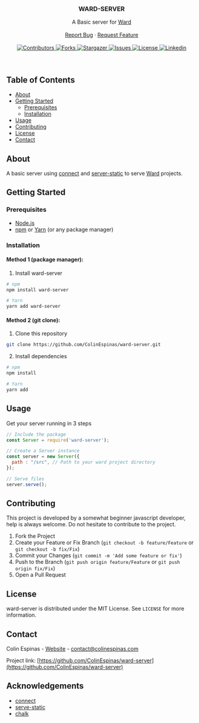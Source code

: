 <!-- PROJECT LOGO -->
<br />
<p align="center">
<!--
  <a href="https://github.com/colinespinas/ward">
    <img src="https://raw.githubusercontent.com/colinespinas/ward/master/public/assets/images/logo.png" alt="Logo" width="120">
  </a>
  -->

  <h3 align="center">WARD-SERVER</h3>

  <p align="center">
    A Basic server for <a href="https://github.com/colinespinas/ward">Ward</a>
    <br />
    <br />
    <!--<a href="https://ColinEspinas.github.io/ward/public/">View Demo</a>
    ·-->
    <a href="https://github.com/colinespinas/ward-server/issues">Report Bug</a>
    ·
    <a href="https://github.com/colinespinas/ward-server/issues">Request Feature</a>
    <br />
    <br />
    <a href="https://github.com/colinespinas/ward-server/graphs/contributors">
      <img src="https://img.shields.io/github/contributors/colinespinas/ward-server.svg?style=flat-square" alt="Contributors">
    </a>
    <a href="https://github.com/colinespinas/ward-server/network/members">
      <img src="https://img.shields.io/github/forks/colinespinas/ward-server.svg?style=flat-square" alt="Forks">
    </a>
    <a href="https://github.com/colinespinas/ward-server/stargazers">
      <img src="https://img.shields.io/github/stars/colinespinas/ward-server.svg?style=flat-square" alt="Stargazer">
    </a>
    <a href="https://github.com/colinespinas/ward-server/issues">
      <img src="https://img.shields.io/github/issues/colinespinas/ward-server.svg?style=flat-square" alt="Issues">
    </a>
    <a href="https://github.com/colinespinas/ward-server/blob/master/LICENSE.md">
      <img src="https://img.shields.io/github/license/colinespinas/ward-server.svg?style=flat-square" alt="License">
    </a>
    <a href="https://www.linkedin.com/in/colin-espinas-9739b8178/l">
      <img src="https://img.shields.io/badge/-LinkedIn-black.svg?style=flat-square&logo=linkedin&colorB=555" alt="Linkedin">
    </a>
    <br />
    <br />
    <br />
  </p>
</p>



<!-- TABLE OF CONTENTS -->
## Table of Contents

* [About](#about)
* [Getting Started](#getting-started)
  * [Prerequisites](#prerequisites)
  * [Installation](#installation)
* [Usage](#usage)
* [Contributing](#contributing)
* [License](#license)
* [Contact](#contact)
<!-- * [Acknowledgements](#acknowledgements) -->



<!-- ABOUT THE PROJECT -->
## About
A basic server using [connect](https://github.com/senchalabs/connect) and [server-static](https://github.com/expressjs/serve-static) to serve [Ward](https://github.com/ColinEspinas/ward) projects.


<!-- GETTING STARTED -->
## Getting Started

### Prerequisites

* [Node.js](https://nodejs.org)
* [npm](https://www.npmjs.com) or [Yarn](https://yarnpkg.com) (or any package manager)


### Installation

#### Method 1 (package manager):
1. Install ward-server
```sh
# npm
npm install ward-server

# Yarn
yarn add ward-server
```

#### Method 2 (git clone):
1. Clone this repository
```sh
git clone https://github.com/ColinEspinas/ward-server.git
```
2. Install dependencies
```sh
# npm
npm install

# Yarn
yarn add
```


<!-- USAGE EXAMPLES -->
## Usage

Get your server running in 3 steps
```javascript
// Include the package
const Server = require('ward-server');

// Create a Server instance
const server = new Server({
  path : "/src", // Path to your ward project directory
});

// Serve files
server.serve();
```



<!-- CONTRIBUTING -->
## Contributing

This project is developed by a somewhat beginner javascript developer, help is always welcome. Do not hesitate to contribute to the project.

1. Fork the Project
2. Create your Feature or Fix Branch (`git checkout -b feature/Feature` or `git checkout -b fix/Fix`)
3. Commit your Changes (`git commit -m 'Add some feature or fix'`)
4. Push to the Branch (`git push origin feature/Feature` or `git push origin fix/Fix`)
5. Open a Pull Request



<!-- LICENSE -->
## License

ward-server is distributed under the MIT License. See `LICENSE` for more information.



<!-- CONTACT -->
## Contact

Colin Espinas - [Website](https://colinespinas.com) - contact@colinespinas.com

Project link: [https://github.com/ColinEspinas/ward-server](https://github.com/ColinEspinas/ward-server)



<!-- ACKNOWLEDGEMENTS -->
## Acknowledgements

* [connect](https://github.com/senchalabs/connect)
* [serve-static](https://github.com/expressjs/serve-static)
* [chalk](https://github.com/chalk/chalk)




<!-- MARKDOWN LINKS & IMAGES -->
<!-- https://www.markdownguide.org/basic-syntax/#reference-style-links -->
[contributors-shield]: https://img.shields.io/github/contributors/colinespinas/ward-server.svg?style=flat-square
[contributors-url]: https://github.com/colinespinas/ward-server/graphs/contributors
[forks-shield]: https://img.shields.io/github/forks/colinespinas/ward-server.svg?style=flat-square
[forks-url]: https://github.com/colinespinas/ward-server/network/members
[stars-shield]: https://img.shields.io/github/stars/colinespinas/ward-server.svg?style=flat-square
[stars-url]: https://github.com/colinespinas/ward-server/stargazers
[issues-shield]: https://img.shields.io/github/issues/colinespinas/ward-server.svg?style=flat-square
[issues-url]: https://github.com/colinespinas/ward-server/issues
[license-shield]: https://img.shields.io/github/license/colinespinas/ward-server.svg?style=flat-square
[license-url]: https://github.com/colinespinas/ward-server/blob/master/LICENSE.md
[linkedin-shield]: https://img.shields.io/badge/-LinkedIn-black.svg?style=flat-square&logo=linkedin&colorB=555
[linkedin-url]: https://www.linkedin.com/in/colin-espinas-9739b8178/l
[product-screenshot]: https://i.imgur.com/o9rDolc.jpg
